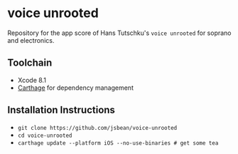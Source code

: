 # voice unrooted
Repository for the app score of Hans Tutschku's `voice unrooted` for soprano and electronics.

## Toolchain
- Xcode 8.1
- [Carthage](https://github.com/Carthage/Carthage) for dependency management

## Installation Instructions
- `git clone https://github.com/jsbean/voice-unrooted`
- `cd voice-unrooted`
- `carthage update --platform iOS --no-use-binaries # get some tea`
